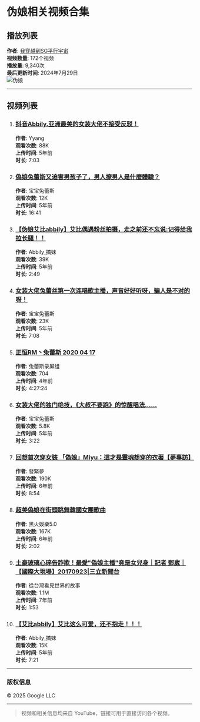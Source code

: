 # 伪娘相关视频合集

## 播放列表
**作者**: [我穿越到SG平行宇宙](https://www.youtube.com/@hipposamadesu)  
**视频数量**: 172个视频  
**播放量**: 9,340次  
**最后更新时间**: 2024年7月29日  
![伪娘](https://i.ytimg.com/vi/7glN1RLnbpc/hqdefault.jpg?sqp=-oaymwEXCNACELwBSFryq4qpAwkIARUAAIhCGAE=&rs=AOn4CLDrp_4snGKKfBAs8dd5Lx3Ro0dP8Q)  

---

## 视频列表

1. ### [抖音Abbily.亚洲最美的女装大佬不接受反驳！](https://www.youtube.com/watch?v=7glN1RLnbpc)  
   **作者**: Yyang  
   **观看次数**: 88K  
   **上传时间**: 5年前  
   **时长**: 7:03  

2. ### [偽娘兔蕾斯又迫害男孩子了，男人撩男人是什麼體驗？](https://www.youtube.com/watch?v=iIpkgO38fmM)  
   **作者**: 宝宝兔蕾斯  
   **观看次数**: 12K  
   **上传时间**: 5年前  
   **时长**: 16:41  

3. ### [【伪娘艾比abbily】艾比偶遇粉丝拍摄，走之前还不忘说:记得给我拉长腿！！](https://www.youtube.com/watch?v=w-8jHORQyBE)  
   **作者**: Abbily_搞妹  
   **观看次数**: 39K  
   **上传时间**: 5年前  
   **时长**: 2:49  

4. ### [女装大佬兔蕾丝第一次连唱歌主播，声音好好听呀，骗人是不对的呀！](https://www.youtube.com/watch?v=DJMCd8UYl34)  
   **作者**: 宝宝兔蕾斯  
   **观看次数**: 23K  
   **上传时间**: 5年前  
   **时长**: 7:08  

5. ### [正恒RM丶兔蕾斯 2020 04 17](https://www.youtube.com/watch?v=DE7DH_r0VhU)  
   **作者**: 兔蕾斯录屏组  
   **观看次数**: 704  
   **上传时间**: 4年前  
   **时长**: 4:27:24  

6. ### [女装大佬的独门绝技，《大叔不要跑》的惊醒唱法……](https://www.youtube.com/watch?v=swQYqkb1SU0)  
   **作者**: 宝宝兔蕾斯  
   **观看次数**: 5.8K  
   **上传时间**: 5年前  
   **时长**: 3:22  

7. ### [回想首次穿女裝 「偽娘」Miyu：這才是靈魂想穿的衣著【夢專訪】](https://www.youtube.com/watch?v=I5ayM0vQc2w)  
   **作者**: 發緊夢  
   **观看次数**: 190K  
   **上传时间**: 6年前  
   **时长**: 8:54  

8. ### [超美偽娘在街頭跳舞韓國女團歌曲](https://www.youtube.com/watch?v=rvoGUBYntck)  
   **作者**: 黑火娛樂5.0  
   **观看次数**: 167K  
   **上传时间**: 6年前  
   **时长**: 2:02  

9. ### [土豪玻璃心碎告詐欺！最愛"偽娘主播"竟是女兒身｜記者 鄧崴｜【國際大現場】20170923|三立新聞台](https://www.youtube.com/watch?v=gulYLZ8Ry_g)  
   **作者**: 從台灣看見世界的故事  
   **观看次数**: 1.1M  
   **上传时间**: 7年前  
   **时长**: 1:53  

10. ### [【艾比abbily】艾比这么可爱，还不抱走！！！](https://www.youtube.com/watch?v=_ZPPrP9taF0)  
    **作者**: Abbily_搞妹  
    **观看次数**: 15K  
    **上传时间**: 5年前  
    **时长**: 7:21  

---

### 版权信息
© 2025 Google LLC

---

> 视频和相关信息均来自 YouTube，链接可用于直接访问各个视频。